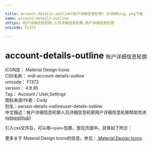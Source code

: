 ```yaml
---

title: account-details-outline(帐户详细信息轮廓) ICON转svg、png下载
name: account-details-outline
zhTips: 帐户详细信息轮廓,人员详细信息轮廓,用户详细信息轮廓
unicode: F1372

---
```


# account-details-outline  <small style="font-size: 60%;font-weight: 100">帐户详细信息轮廓</small>


<div class="detail-page">
<p>
<span>
ICON库：
<span class="badge-secondary badge">Material Design Icons</span> 
</span>
<br/>
<span>
CSS名称：
<span class="badge-secondary badge">mdi-account-details-outline</span> 
</span>
<br/>
<span>
unicode：
<span class="badge-secondary badge">F1372</span> 
</span>
<br/>
<span>
version：
<span class="badge-secondary badge">4.9.95</span> 
</span>
<br/>
<span>Tag：
<span class="badge-light badge">Account / User,Settings</span>
</span>
<br/>
<span>图标来源/作者：<span class="badge-light badge">Cody</span></span> 
<br/>
<span>别名：<span class="badge-light badge">person-details-outline</span><span class="badge-light badge">user-details-outline</span></span><br/><span class="zh-detail">中文描述：<span class="badge-primary badge">帐户详细信息轮廓</span><span class="badge-primary badge">人员详细信息轮廓</span><span class="badge-primary badge">用户详细信息轮廓</span><span class="help-link"><span>帮助改进</span>(<a href="https://gitee.com/liuwave/icon-helper/edit/master/json/material/account-details-outline.json" target="_blank" rel="noopener noreferrer">gitee</a><a href="https://github.com/liuwave/icon-helper/edit/master/json/material/account-details-outline.json" target="_blank" rel="noopener noreferrer">github</a></span>)</span><br/>
</p>
</div>
<div class="alert alert-dark">
  <i class="mdi mdi-account-details-outline mdi-48px"></i>
  <i class="mdi mdi-account-details-outline mdi-36px"></i>
  <i class="mdi mdi-account-details-outline mdi-24px"></i>
  <i class="mdi mdi-account-details-outline mdi-18px"></i>
</div>
<div>
<p>引入css文件后，可以用<code>&lt;span&gt;</code>包裹，放在页面中。具体如下所示：    
</p>
</div>   
<detail full-name='mdi-account-details-outline'
svg='<path d="M11 9C11 10.66 9.66 12 8 12C6.34 12 5 10.66 5 9C5 7.34 6.34 6 8 6C9.66 6 11 7.34 11 9M14 20H2V18C2 15.79 4.69 14 8 14C11.31 14 14 15.79 14 18M7 9C7 9.55 7.45 10 8 10C8.55 10 9 9.55 9 9C9 8.45 8.55 8 8 8C7.45 8 7 8.45 7 9M4 18H12C12 16.9 10.21 16 8 16C5.79 16 4 16.9 4 18M22 12V14H13V12M22 8V10H13V8M22 4V6H13V4Z" />'
pre='mdi'
type='material'
wrap='span'></detail>   
    
<div><p>更多关于 Material Design Icons的信息，参见：<a href="/material.html"> Material Design Icons</a>
</p></div>

    

